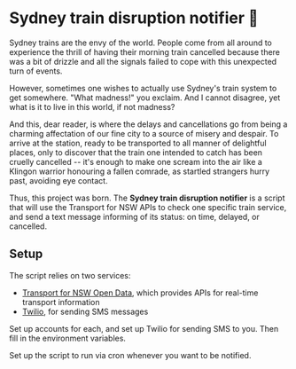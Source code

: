 # Sydney train disruption notifier 🚉

Sydney trains are the envy of the world. People come from all around to experience the thrill of having their morning train cancelled because there was a bit of drizzle and all the signals failed to cope with this unexpected turn of events.

However, sometimes one wishes to actually use Sydney's train system to get somewhere. "What madness!" you exclaim. And I cannot disagree, yet what is it to live in this world, if not madness?

And this, dear reader, is where the delays and cancellations go from being a charming affectation of our fine city to a source of misery and despair. To arrive at the station, ready to be transported to all manner of delightful places, only to discover that the train one intended to catch has been cruelly cancelled -- it's enough to make one scream into the air like a Klingon warrior honouring a fallen comrade, as startled strangers hurry past, avoiding eye contact.

Thus, this project was born. The **Sydney train disruption notifier** is a script that will use the Transport for NSW APIs to check one specific train service, and send a text message informing of its status: on time, delayed, or cancelled.

## Setup

The script relies on two services:

- [Transport for NSW Open Data](https://opendata.transport.nsw.gov.au/), which provides APIs for real-time transport information
- [Twilio](https://www.twilio.com/), for sending SMS messages

Set up accounts for each, and set up Twilio for sending SMS to you. Then fill in the environment variables.

Set up the script to run via cron whenever you want to be notified.
